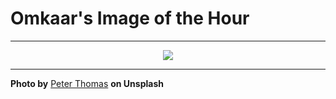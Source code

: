 # Omkaar's Image of the Hour

---

<div align="center">

<a href="https://unsplash.com/photos/mountains-emerge-from-the-shadows-under-a-dramatic-sky-ISezKSUL2gk">
  <img src="https://images.unsplash.com/photo-1752035680973-79d3836f317a?crop=entropy&cs=tinysrgb&fit=max&fm=jpg&ixid=M3w3NjA2Nzh8MHwxfHJhbmRvbXx8fHx8fHx8fDE3NTI4MTEyMDB8&ixlib=rb-4.1.0&q=80&w=1080" style="max-width:100%; height:auto;">
</a>



</div>

---

**Photo by** [Peter Thomas](https://unsplash.com/@lifeof_peter_) **on Unsplash**
